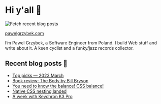 # Hi y'all 👋

![Fetch recent blog posts](https://github.com/pawelgrzybek/pawelgrzybek/workflows/Fetch%20recent%20blog%20posts/badge.svg)

[pawelgrzybek.com](https://pawelgrzybek.com)

I’m Pawel Grzybek, a Software Engineer from Poland. I build Web stuff and write about it. A keen cyclist and a funky/jazz records collector.

## Recent blog posts 📝

<!-- FEED-START -->
- [Top picks — 2023 March](https://pawelgrzybek.com/top-picks-2023-march/)
- [Book review: The Body by Bill Bryson](https://pawelgrzybek.com/book-review-the-body-by-bill-bryson/)
- [You need to know the balance! CSS balance!](https://pawelgrzybek.com/you-need-to-know-the-balance-css-balance/)
- [Native CSS nesting landed](https://pawelgrzybek.com/native-css-nesting-landed/)
- [A week with Keychron K3 Pro](https://pawelgrzybek.com/a-week-with-keychron-k3-pro/)
<!-- FEED-END -->